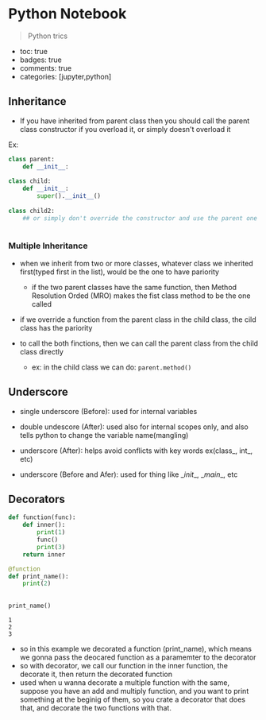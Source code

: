 # Python Notebook 
> Python trics 
- toc: true 
- badges: true
- comments: true
- categories: [jupyter,python]

## Inheritance 

- If you have inherited from parent class then you should call the parent class constructor if you overload it, or simply doesn't overload it 

Ex:


```python
class parent:
    def __init__:
        
class child:
    def __init__:
        super().__init__()
        
class child2:
    ## or simply don't override the constructor and use the parent one
    

```

### Multiple Inheritance

- when we inherit from two or more classes, whatever class we inherited first(typed first in the list), would be the one to have pariority
    - if the two parent classes have the same function, then Method Resolution Orded (MRO) makes the fist class method to be the one called 

- if we override a function from the parent class in the child class, the cild class has the pariority

- to call the both finctions, then we can call the parent class from the child class directly
    - ex:  in the child class we can do:  `parent.method()`

## Underscore

- single underscore (Before): used for internal variables
- double undescore (After): used also for internal scopes only, and also tells python to change the variable name(mangling)
- underscore (After): helps avoid conflicts with key words ex(class_, int_, etc)

-  underscore (Before and Afer): used for thing like \__init__, \__main__, etc 

## Decorators 




```python
def function(func):
    def inner():
        print(1)
        func()
        print(3)
    return inner

@function
def print_name():
    print(2)
    
    
print_name()
```

    1
    2
    3


 - so in this example we decorated a function (print_name), which means we gonna pass the deocared function as a paramemter to  the decorator 
 - so with decorator, we call our function in the inner function, the decorate it, then return the decorated function 
 - used when u wanna decorate a multiple function with the same, suppose you have an add and multiply function, and you want to print something at the beginig of them, so you crate a decorator that does that, and decorate the two functions with that. 


